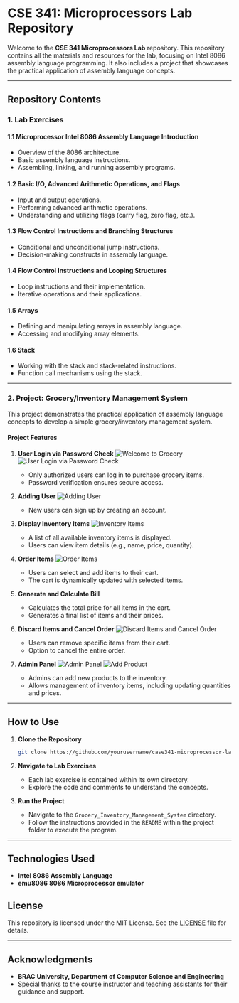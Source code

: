 # CSE 341: Microprocessors Lab Repository

Welcome to the **CSE 341 Microprocessors Lab** repository. This repository contains all the materials and resources for the lab, focusing on Intel 8086 assembly language programming. It also includes a project that showcases the practical application of assembly language concepts.

---

## Repository Contents

### **1. Lab Exercises**

#### **1.1 Microprocessor Intel 8086 Assembly Language Introduction**
- Overview of the 8086 architecture.
- Basic assembly language instructions.
- Assembling, linking, and running assembly programs.

#### **1.2 Basic I/O, Advanced Arithmetic Operations, and Flags**
- Input and output operations.
- Performing advanced arithmetic operations.
- Understanding and utilizing flags (carry flag, zero flag, etc.).

#### **1.3 Flow Control Instructions and Branching Structures**
- Conditional and unconditional jump instructions.
- Decision-making constructs in assembly language.

#### **1.4 Flow Control Instructions and Looping Structures**
- Loop instructions and their implementation.
- Iterative operations and their applications.

#### **1.5 Arrays**
- Defining and manipulating arrays in assembly language.
- Accessing and modifying array elements.

#### **1.6 Stack**
- Working with the stack and stack-related instructions.
- Function call mechanisms using the stack.

---

### **2. Project: Grocery/Inventory Management System**

This project demonstrates the practical application of assembly language concepts to develop a simple grocery/inventory management system. 

#### **Project Features**

1. **User Login via Password Check**
    ![Welcome to Grocery](images/welcome_interface.png)
    ![User Login via Password Check](images/user_login.png)
   - Only authorized users can log in to purchase grocery items.
   - Password verification ensures secure access.

2. **Adding User**
    ![Adding User](images/adding_user.png)
   - New users can sign up by creating an account.

3. **Display Inventory Items**
    ![Inventory Items](images/inventory_items.png)
   - A list of all available inventory items is displayed.
   - Users can view item details (e.g., name, price, quantity).

4. **Order Items**
    ![Order Items](images/order_items.png)
   - Users can select and add items to their cart.
   - The cart is dynamically updated with selected items.

5. **Generate and Calculate Bill**
   - Calculates the total price for all items in the cart.
   - Generates a final list of items and their prices.

6. **Discard Items and Cancel Order**
    ![Discard Items and Cancel Order](images/empty_cart.png)
   - Users can remove specific items from their cart.
   - Option to cancel the entire order.

7. **Admin Panel**
    ![Admin Panel](images/admin.png)
    ![Add Product](images/product_adding.png)
   - Admins can add new products to the inventory.
   - Allows management of inventory items, including updating quantities and prices.

---

## How to Use

1. **Clone the Repository**
   ```bash
   git clone https://github.com/yourusername/case341-microprocessor-lab.git
   ```

2. **Navigate to Lab Exercises**
   - Each lab exercise is contained within its own directory.
   - Explore the code and comments to understand the concepts.

3. **Run the Project**
   - Navigate to the `Grocery_Inventory_Management_System` directory.
   - Follow the instructions provided in the `README` within the project folder to execute the program.

---

## Technologies Used

- **Intel 8086 Assembly Language**
- **emu8086 8086 Microprocessor emulator**


## License

This repository is licensed under the MIT License. See the [LICENSE](LICENSE) file for details.

---

## Acknowledgments

- **BRAC University, Department of Computer Science and Engineering**
- Special thanks to the course instructor and teaching assistants for their guidance and support.
